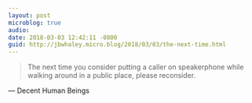 ```yaml
---
layout: post
microblog: true
audio: 
date: 2018-03-03 12:42:11 -0800
guid: http://jbwhaley.micro.blog/2018/03/03/the-next-time.html
---
```

> The next time you consider putting a caller on speakerphone while walking around in a public place, please reconsider.

— Decent Human Beings
